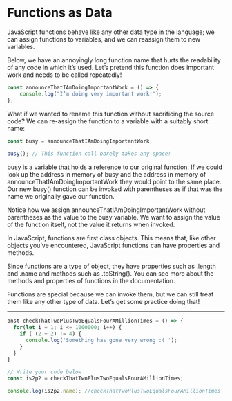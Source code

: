 # Functions as Data
JavaScript functions behave like any other data type in the language; we can assign functions to variables, and we can reassign them to new variables.

Below, we have an annoyingly long function name that hurts the readability of any code in which it’s used. Let’s pretend this function does important work and needs to be called repeatedly!

```js
const announceThatIAmDoingImportantWork = () => {
    console.log("I’m doing very important work!");
};
```

What if we wanted to rename this function without sacrificing the source code? We can re-assign the function to a variable with a suitably short name:

```js
const busy = announceThatIAmDoingImportantWork;
 
busy(); // This function call barely takes any space!
```

busy is a variable that holds a reference to our original function. If we could look up the address in memory of busy and the address in memory of announceThatIAmDoingImportantWork they would point to the same place. Our new busy() function can be invoked with parentheses as if that was the name we originally gave our function.

Notice how we assign announceThatIAmDoingImportantWork without parentheses as the value to the busy variable. We want to assign the value of the function itself, not the value it returns when invoked.

In JavaScript, functions are first class objects. This means that, like other objects you’ve encountered, JavaScript functions can have properties and methods.

Since functions are a type of object, they have properties such as .length and .name and methods such as .toString(). You can see more about the methods and properties of functions in the documentation.

Functions are special because we can invoke them, but we can still treat them like any other type of data. Let’s get some practice doing that!

***

```js
onst checkThatTwoPlusTwoEqualsFourAMillionTimes = () => {
  for(let i = 1; i <= 1000000; i++) {
    if ( (2 + 2) != 4) {
      console.log('Something has gone very wrong :( ');
    }
  }
}

// Write your code below
const is2p2 = checkThatTwoPlusTwoEqualsFourAMillionTimes;

console.log(is2p2.name); //checkThatTwoPlusTwoEqualsFourAMillionTimes
```